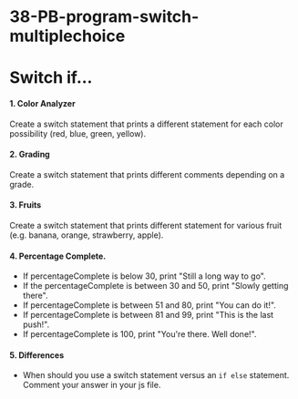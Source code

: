 # 38-PB-program-switch-multiplechoice

# Switch if... 

#### 1. Color Analyzer
Create a switch statement that prints a different statement for each color possibility (red, blue, green, yellow).

#### 2. Grading
Create a switch statement that prints different comments depending on a grade.

#### 3. Fruits
Create a switch statement that prints different statement for various fruit (e.g. banana, orange, strawberry, apple).

#### 4. Percentage Complete. 
* If percentageComplete is below 30, print "Still a long way to go". 
* If the percentageComplete is between 30 and 50, print "Slowly getting there". 
* If percentageComplete is between 51 and 80, print "You can do it!". 
* If percentageComplete is between 81 and 99, print "This is the last push!".
* If percentageComplete is 100, print "You're there. Well done!". 

#### 5. Differences
* When should you use a switch statement versus an `if else` statement. Comment your answer in your js file.
